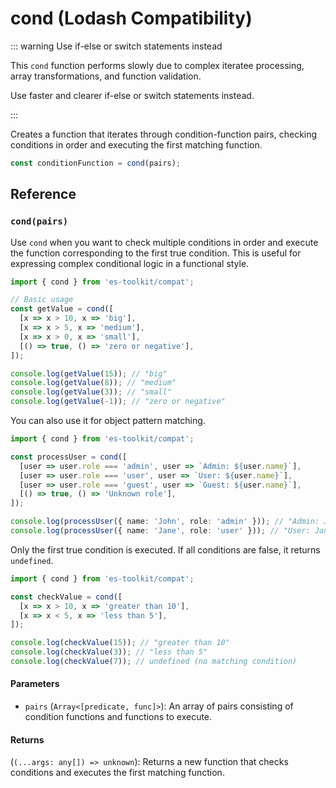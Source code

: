 # cond (Lodash Compatibility)

::: warning Use if-else or switch statements instead

This `cond` function performs slowly due to complex iteratee processing, array transformations, and function validation.

Use faster and clearer if-else or switch statements instead.

:::

Creates a function that iterates through condition-function pairs, checking conditions in order and executing the first matching function.

```typescript
const conditionFunction = cond(pairs);
```

## Reference

### `cond(pairs)`

Use `cond` when you want to check multiple conditions in order and execute the function corresponding to the first true condition. This is useful for expressing complex conditional logic in a functional style.

```typescript
import { cond } from 'es-toolkit/compat';

// Basic usage
const getValue = cond([
  [x => x > 10, x => 'big'],
  [x => x > 5, x => 'medium'],
  [x => x > 0, x => 'small'],
  [() => true, () => 'zero or negative'],
]);

console.log(getValue(15)); // "big"
console.log(getValue(8)); // "medium"
console.log(getValue(3)); // "small"
console.log(getValue(-1)); // "zero or negative"
```

You can also use it for object pattern matching.

```typescript
import { cond } from 'es-toolkit/compat';

const processUser = cond([
  [user => user.role === 'admin', user => `Admin: ${user.name}`],
  [user => user.role === 'user', user => `User: ${user.name}`],
  [user => user.role === 'guest', user => `Guest: ${user.name}`],
  [() => true, () => 'Unknown role'],
]);

console.log(processUser({ name: 'John', role: 'admin' })); // "Admin: John"
console.log(processUser({ name: 'Jane', role: 'user' })); // "User: Jane"
```

Only the first true condition is executed. If all conditions are false, it returns `undefined`.

```typescript
import { cond } from 'es-toolkit/compat';

const checkValue = cond([
  [x => x > 10, x => 'greater than 10'],
  [x => x < 5, x => 'less than 5'],
]);

console.log(checkValue(15)); // "greater than 10"
console.log(checkValue(3)); // "less than 5"
console.log(checkValue(7)); // undefined (no matching condition)
```

#### Parameters

- `pairs` (`Array<[predicate, func]>`): An array of pairs consisting of condition functions and functions to execute.

#### Returns

(`(...args: any[]) => unknown`): Returns a new function that checks conditions and executes the first matching function.
